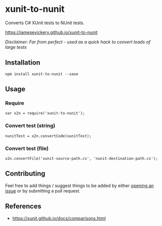 # xunit-to-nunit

Converts C# XUnit tests to NUnit tests.

https://jamesevickery.github.io/xunit-to-nunit

_Disclaimer: Far from perfect - used as a quick hack to convert loads of large tests_

## Installation

    npm install xunit-to-nunit --save

## Usage

### Require

    var x2n = require('xunit-to-nunit');

### Convert test (string)

    nunitTest = x2n.convertCode(xunitTest);

### Convert test (file)

    x2n.convertFile('xunit-source-path.cs', 'nunit-destination-path.cs');

## Contributing

Feel free to add things / suggest things to be added by either [opening an issue](https://github.com/jamesevickery/xunit-to-nunit/issues) or by submitting a pull request.

## References

- https://xunit.github.io/docs/comparisons.html
